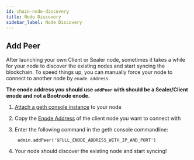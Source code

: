```yaml
---
id: chain-node-discovery
title: Node Discovery
sidebar_label: Node Discovery
---
```


## Add Peer

After launching your own Client or Sealer node, sometimes it takes a while for your node to discover the existing nodes and start syncing the blockchain. To speed things up, you can manually force your node to connect to another node by `enode address`.

**The enode address you should use `addPeer` with should be a Sealer/Client enode and not a Bootnode enode.**

1. [Attach a geth console instance](chain-attach-to-node.md) to your node
2. Copy the [Enode Address](chain-metadata.md#enode-urls) of the client node you want to connect with
3. Enter the following command in the geth console commandline:

        admin.addPeer('$FULL_ENODE_ADDRESS_WITH_IP_AND_PORT')

4. Your node should discover the existing node and start syncing!
